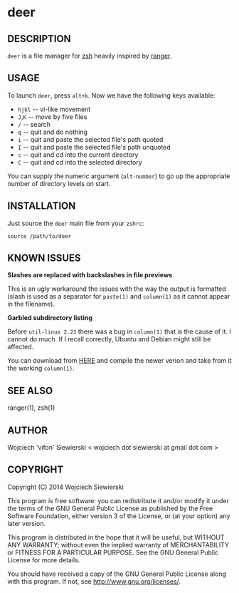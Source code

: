 deer
====

DESCRIPTION
-----------

`deer` is a file manager for [zsh](http://zsh.sourceforge.net/) heavily inspired
by [ranger](http://ranger.nongnu.org/).

USAGE
-----

To launch `deer`, press `alt+k`. Now we have the following keys available:

* `hjkl` --  vi-like movement
* `J`,`K` --  move by five files
* `/` -- search
* `q` -- quit and do nothing
* `i` -- quit and paste the selected file's path quoted
* `I` -- quit and paste the selected file's path unquoted
* `c` -- quit and cd into the current directory
* `C` -- quit and cd into the selected directory

You can supply the numeric argument (`alt-number`) to go up the
appropriate number of directory levels on start.

INSTALLATION
------------

Just source the `deer` main file from your `zshrc`:

    source /path/to/deer

KNOWN ISSUES
------------

**Slashes are replaced with backslashes in file previews**

This is an ugly workaround the issues with the way the output is
formatted (slash is used as a separator for `paste(1)` and
`column(1)` as it cannot appear in the filename).

**Garbled subdirectory listing**

Before `util-linux 2.23` there was a bug in `column(1)` that is the
cause of it. I cannot do much. If I recall correctly, Ubuntu and
Debian might still be affected.

You can download from
[HERE](http://ftp.kernel.org/pub/linux/utils/util-linux/) and compile
the newer verion and take from it the working `column(1)`.

SEE ALSO
--------

ranger(1), zsh(1)

AUTHOR
------

Wojciech 'vifon' Siewierski < wojciech dot siewierski at gmail dot com >

COPYRIGHT
---------

Copyright (C) 2014  Wojciech Siewierski

This program is free software: you can redistribute it and/or modify
it under the terms of the GNU General Public License as published by
the Free Software Foundation, either version 3 of the License, or
(at your option) any later version.

This program is distributed in the hope that it will be useful,
but WITHOUT ANY WARRANTY; without even the implied warranty of
MERCHANTABILITY or FITNESS FOR A PARTICULAR PURPOSE.  See the
GNU General Public License for more details.

You should have received a copy of the GNU General Public License
along with this program.  If not, see <http://www.gnu.org/licenses/>.
